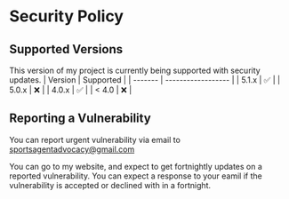 # Security Policy

## Supported Versions

This version of my project is currently being supported with security updates. 
| Version | Supported          |
| ------- | ------------------ |
| 5.1.x   | :white_check_mark: |
| 5.0.x   | :x:                |
| 4.0.x   | :white_check_mark: |
| < 4.0   | :x:                |

## Reporting a Vulnerability

You can report urgent vulnerability via email to sportsagentadvocacy@gmail.com

You can go to my website, and expect to get fortnightly updates on a
reported vulnerability. You can expect a response to your eamil if the vulnerability is accepted or
declined with in a fortnight. 
